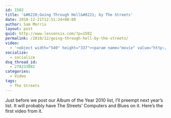 ```yaml
---
id: 1502
title: '&#8220;Going Through Hell&#8221; by The Streets'
date: 2010-12-21T12:51:24+00:00
author: Sam Morris
layout: post
guid: http://www.lessonsix.com/?p=1502
permalink: /2010/12/going-through-hell-by-the-streets/
video:
  - '<object width="540" height="337"><param name="movie" value="http://www.youtube.com/v/b_ulRwXIzbo?fs=1&hl=en_GB"></param><param name="allowFullScreen" value="true"></param><param name="allowscriptaccess" value="always"></param><embed src="http://www.youtube.com/v/b_ulRwXIzbo?fs=1&hl=en_GB" type="application/x-shockwave-flash" width="540" height="337" allowscriptaccess="always" allowfullscreen="true"></embed></object>'
socialize:
  - socialize
dsq_thread_id:
  - 278233082
categories:
  - Video
tags:
  - The Streets
---
```

Just before we post our Album of the Year 2010 list, I&#8217;ll preempt next year&#8217;s list. It will probably have The Streets&#8217; Computers and Blues on it. Here&#8217;s the first video from it.